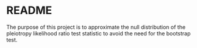# README

The purpose of this project is to approximate the null distribution of the pleiotropy likelihood ratio test statistic to avoid the need for the bootstrap test.


